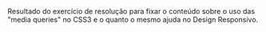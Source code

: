Resultado do exercício de resolução para fixar o conteúdo sobre o uso das "media queries" no CSS3 e o quanto o mesmo ajuda no Design Responsivo.
